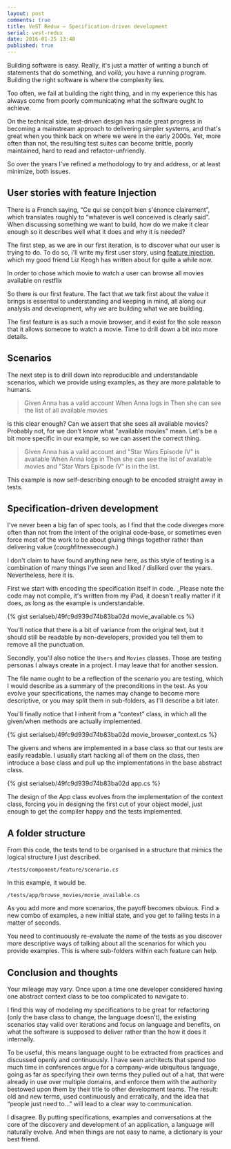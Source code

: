 ```yaml
---
layout: post
comments: true
title: VeST Redux – Specification-driven development
serial: vest-redux
date: 2016-01-25 13:40
published: true
---
```

Building software is easy. Really, it's just a matter of writing a bunch of statements that do something, and _voilà_, you have a running program. Building the right software is where the complexity lies.

Too often, we fail at building the right thing, and in my experience this has always come from poorly communicating what the software ought to achieve.

On the technical side, test-driven design has made great progress in becoming a mainstream approach to delivering simpler systems, and that's great when you think back on where we were in the early 2000s. Yet, more often than not, the resulting test suites can become brittle, poorly maintained, hard to read and refactor-unfriendly.

So over the years I've refined a methodology to try and address, or at least minimize, both issues.

## User stories with feature Injection

There is a French saying, “Ce qui se conçoit bien s'énonce clairement”, which translates roughly to 
“whatever is well conceived is clearly said”. When discussing something we want to build, how do we make it clear enough so it describes well what it does and why it is needed?

The first step, as we are in our first iteration, is to discover what our user is trying to do. To do so, i'll write my first user story, using [feature injection][feature-injection], which my good friend Liz Keogh has written about for quite a while now.

  In order to chose which movie to watch
  a user can browse all movies available on restflix

So there is our first feature. The fact that we talk first about the value it brings is essential to understanding and keeping in mind, all along our analysis and development, why we are building what we are building.

The first feature is as such a movie browser, and it exist for the sole reason that it allows someone to watch a movie. Time to drill down a bit into more details.

## Scenarios

The next step is to drill down into reproducible and understandable scenarios, which we provide using examples, as they are more palatable to humans.

> Given Anna has a valid account
> When Anna logs in
> Then she can see the list of all available movies

Is this clear enough? Can we assert that she sees all available movies? Probably not, for we don't know what "available movies" mean. Let's be a bit more specific in our example, so we can assert the correct thing.

>  Given Anna has a valid account
>      and "Star Wars Episode IV" is available
>  When Anna logs in
>  Then she can see the list of available movies
>    and "Star Wars Episode IV" is in the list.

This example is now self-describing enough to be encoded straight away in tests.

## Specification-driven development

I've never been a big fan of spec tools, as I find that the code diverges more often than not from the intent of the original code-base, or sometimes even force most of the work to be about gluing things together rather than delivering value (*cough*fitnesse*cough*.)

I don't claim to have found anything new here, as this style of testing is a combination of many things I've seen and liked / disliked over the years. Nevertheless, here it is.

First we start with encoding the specification itself in code. _Please note the code may not compile, it's written from my iPad, it doesn't really matter if it does, as long as the example is understandable.

{% gist serialseb/49fc9d939d74b83ba02d movie_available.cs %}

You'll notice that there is a bit of variance from the original text, but it should still be readable by non-developers, provided you tell them to remove all the punctuation.

Secondly, you'll also notice the `Users` and `Movies` classes. Those are testing personas I always create in a project. I may leave that for another session.

The file name ought to be a reflection of the scenario you are testing, which I would describe as a summary of the preconditions in the test. As you evolve your specifications, the names may change to become more descriptive, or you may split them in sub-folders, as I'll describe a bit later.

You'll finally notice that I inherit from a “context” class, in which all the given/when methods are actually implemented.

{% gist serialseb/49fc9d939d74b83ba02d movie_browser_context.cs %}

The givens and whens are implemented in a base class so that our tests are easily readable. I usually start hacking all of them on the class, then introduce a base class and pull up the implementations in  the base abstract class.

{% gist serialseb/49fc9d939d74b83ba02d app.cs %}

The design of the App class evolves from the implementation of the context class, forcing you in designing the first cut of your object model, just enough to get the compiler happy and the tests implemented.

## A folder structure

From this code, the tests tend to be organised in a structure that mimics the logical structure I just described.

`/tests/component/feature/scenario.cs`

In this example, it would be.

`/tests/app/browse_movies/movie_available.cs`

As you add more and more scenarios, the payoff becomes obvious. Find a new combo of examples, a new initial state, and you get to failing tests in a matter of seconds.

You need to continuously re-evaluate the name of the tests as you discover more descriptive ways of talking about all the scenarios for which you provide examples. This is where sub-folders within each feature can help.

## Conclusion and thoughts

Your mileage may vary. Once upon a time one developer considered having one abstract context class to be too complicated to navigate to. 

I find this way of modeling my specifications to be great for refactoring (only the base class to change, the language doesn't), the existing scenarios stay valid over iterations and focus on language and benefits, on what the software is supposed to deliver rather than the how it does it internally.

To be useful, this means language ought to be extracted from practices and discussed openly and continuously. I have seen architects that spend too much time in conferences argue for a company-wide ubiquitous language, going as far as specifying their own terms they pulled out of a hat, that were already in use over multiple domains, and enforce them with the authority bestowed upon them by their title to other development teams. The result: old and new terms, used continuously and erratically, and the idea that “people just need to...” will lead to a clear way to communication.

I disagree. By putting specifications, examples and conversations at the core of the discovery and development of an application, a language will naturally evolve. And when things are not easy to name, a dictionary is your best friend.
 
[feature-injection]: <http://lizkeogh.com/2008/09/10/feature-injection-and-handling-technical-stories/>